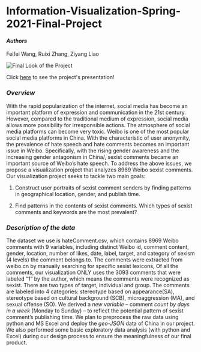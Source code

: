 # Information-Visualization-Spring-2021-Final-Project
#### _Authors_
Feifei Wang, Ruixi Zhang, Ziyang Liao

![Final Look of the Project](https://github.com/ian-Liaozy/Information-Visualization-Spring-2021-Final-Project/blob/da477b9315da62e73baffe61ee95f825f99da7da/Screen%20Shot%202021-05-25%20at%205.46.43%20PM.png)

Click [here](https://docs.google.com/presentation/d/1Q_JxkJXG_1RIvNT8WEpvI7sMdg-jkijkDlptKd4CkVc/edit?usp=sharing) to see the project's presentation!

### _Overview_
With the rapid popularization of the internet, social media has become an important platform of expression and communication in the 21st century. However, compared to the traditional medium of expression, social media allows more possibility for irresponsible actions. The atmosphere of social media platforms can become very toxic. Weibo is one of the most popular social media platforms in China. With the characteristic of user anonymity, the prevalence of hate speech and hate comments becomes an important issue in Weibo. Specifically, with the rising gender awareness and the increasing gender antagonism in China/, sexist comments became an important source of Weibo’s hate speech. To address the above issues, we propose a visualization project that analyzes 8969 Weibo sexist comments. 
Our visualization project seeks to tackle two main goals: 
1. Construct user portraits of sexist comment senders by finding patterns in geographical location, gender, and publish time. 

2. Find patterns in the contents of sexist comments. Which types of sexist comments and keywords are the most prevalent? 

### _Description of the data_

The dataset we use is hateComment.csv, which contains 8969 Weibo comments with 9 variables, including distinct Weibo id, comment content, gender, location, number of likes, date, label, target, and category of sexism (4 levels) the comment belongs to. The comments were extracted from weibo.cn by manually searching for specific sexist lexicons, Of all the comments, our visualization ONLY uses the 3093 comments that were labeled “1” by the author, which means the comments were recognized as sexist. There are two types of target, individual and group. The comments are labeled into 4 categories: stereotype based on appearance(SA), stereotype based on cultural background (SCB), microaggression (MA), and sexual offense (SO).
We derived a *new variable* – comment *count by days in a week* (Monday to Sunday) – to reflect the potential pattern of sexist comment’s publishing time. 
We plan to preprocess the raw data using python and MS Excel and deploy the *geo-JSON* data of China in our project. We also performed some basic exploratory data analysis (with python and Excel) during our design process to ensure the meaningfulness of our final product. 

